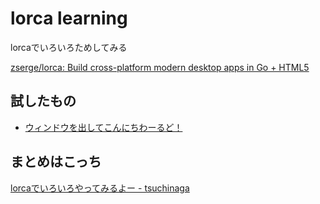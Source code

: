 # lorca learning
lorcaでいろいろためしてみる

[zserge/lorca: Build cross-platform modern desktop apps in Go + HTML5](https://github.com/zserge/lorca)

## 試したもの
* [ウィンドウを出してこんにちわーるど！](01-hello-world)

## まとめはこっち
[lorcaでいろいろやってみるよー - tsuchinaga](https://scrapbox.io/tsuchinaga/lorca%E3%81%A7%E3%81%84%E3%82%8D%E3%81%84%E3%82%8D%E3%82%84%E3%81%A3%E3%81%A6%E3%81%BF%E3%82%8B%E3%82%88%E3%83%BC)
